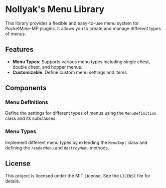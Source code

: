 # Nollyak's Menu Library

This library provides a flexible and easy-to-use menu system for PocketMine-MP plugins. It allows you to create and manage different types of menus.

## Features

- **Menu Types**: Supports various menu types including single chest, double chest, and hopper menus.
- **Customizable**: Define custom menu settings and items.

## Components

### Menu Definitions

Define the settings for different types of menus using the `MenuDefinition` class and its subclasses.

### Menu Types

Implement different menu types by extending the `MenuImpl` class and defining the `renderMenu` and `destroyMenu` methods.

## License

This project is licensed under the MIT License. See the `LICENSE` file for details.